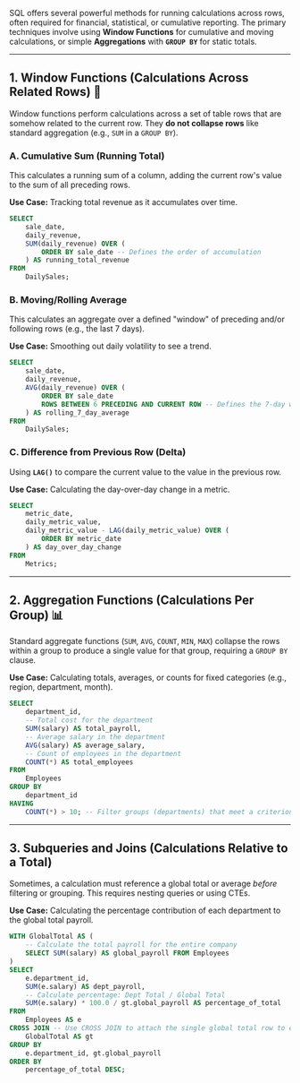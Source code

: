 SQL offers several powerful methods for running calculations across rows, often required for financial, statistical, or cumulative reporting. The primary techniques involve using **Window Functions** for cumulative and moving calculations, or simple **Aggregations** with **`GROUP BY`** for static totals.

-----

## 1\. Window Functions (Calculations Across Related Rows) 🌊

Window functions perform calculations across a set of table rows that are somehow related to the current row. They **do not collapse rows** like standard aggregation (e.g., `SUM` in a `GROUP BY`).

### A. Cumulative Sum (Running Total)

This calculates a running sum of a column, adding the current row's value to the sum of all preceding rows.

**Use Case:** Tracking total revenue as it accumulates over time.

```sql
SELECT
    sale_date,
    daily_revenue,
    SUM(daily_revenue) OVER (
        ORDER BY sale_date -- Defines the order of accumulation
    ) AS running_total_revenue
FROM
    DailySales;
```

### B. Moving/Rolling Average

This calculates an aggregate over a defined "window" of preceding and/or following rows (e.g., the last 7 days).

**Use Case:** Smoothing out daily volatility to see a trend.

```sql
SELECT
    sale_date,
    daily_revenue,
    AVG(daily_revenue) OVER (
        ORDER BY sale_date
        ROWS BETWEEN 6 PRECEDING AND CURRENT ROW -- Defines the 7-day window (current day + 6 preceding days)
    ) AS rolling_7_day_average
FROM
    DailySales;
```

### C. Difference from Previous Row (Delta)

Using **`LAG()`** to compare the current value to the value in the previous row.

**Use Case:** Calculating the day-over-day change in a metric.

```sql
SELECT
    metric_date,
    daily_metric_value,
    daily_metric_value - LAG(daily_metric_value) OVER (
        ORDER BY metric_date
    ) AS day_over_day_change
FROM
    Metrics;
```

-----

## 2\. Aggregation Functions (Calculations Per Group) 📊

Standard aggregate functions (`SUM`, `AVG`, `COUNT`, `MIN`, `MAX`) collapse the rows within a group to produce a single value for that group, requiring a `GROUP BY` clause.

**Use Case:** Calculating totals, averages, or counts for fixed categories (e.g., region, department, month).

```sql
SELECT
    department_id,
    -- Total cost for the department
    SUM(salary) AS total_payroll, 
    -- Average salary in the department
    AVG(salary) AS average_salary,
    -- Count of employees in the department
    COUNT(*) AS total_employees
FROM
    Employees
GROUP BY
    department_id
HAVING
    COUNT(*) > 10; -- Filter groups (departments) that meet a criterion
```

-----

## 3\. Subqueries and Joins (Calculations Relative to a Total)

Sometimes, a calculation must reference a global total or average *before* filtering or grouping. This requires nesting queries or using CTEs.

**Use Case:** Calculating the percentage contribution of each department to the global total payroll.

```sql
WITH GlobalTotal AS (
    -- Calculate the total payroll for the entire company
    SELECT SUM(salary) AS global_payroll FROM Employees
)
SELECT
    e.department_id,
    SUM(e.salary) AS dept_payroll,
    -- Calculate percentage: Dept Total / Global Total
    SUM(e.salary) * 100.0 / gt.global_payroll AS percentage_of_total
FROM
    Employees AS e
CROSS JOIN -- Use CROSS JOIN to attach the single global total row to every department row
    GlobalTotal AS gt
GROUP BY
    e.department_id, gt.global_payroll
ORDER BY
    percentage_of_total DESC;
```
